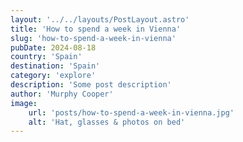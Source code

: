 ```yaml
---
layout: '../../layouts/PostLayout.astro'
title: 'How to spend a week in Vienna'
slug: 'how-to-spend-a-week-in-vienna'
pubDate: 2024-08-18
country: 'Spain'
destination: 'Spain'
category: 'explore'
description: 'Some post description'
author: 'Murphy Cooper'
image:
    url: 'posts/how-to-spend-a-week-in-vienna.jpg'
    alt: 'Hat, glasses & photos on bed'
---
```

